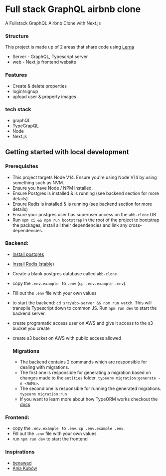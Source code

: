 # Full stack GraphQL airbnb clone 

A Fullstack GraphQL Airbnb Clone with Next.js

### Structure 
This project is made up of 2 areas that share code using <a href='https://lerna.js.org/' target="_blank">Lerna</a>

* Server - GraphQL, Typescript server 
* web - Next.js frontend website

### Features 
* Create & delete properties 
* login/signup 
* upload user & property images 


### tech stack
* graphQL
* TypeGrapQL 
* Node
* Next.js 

## Getting started with local development 

### Prerequisites
* This project targets Node V14. Ensure you're using Node V14 by using something such as NVM. 
* Ensure you have Node / NPM installed.
* Ensure Postgres is installed & is running (see backend section for more details)
* Ensure Redis is installed & is running (see backend section for more details)
* Ensure your postgres user has superuser access on the `abb-clone` DB
* Run `npm ci && npm run bootstrap` in the root of the project to bootstrap the packages, install all their dependencies and link any cross-dependencies.

### Backend: 
* [Install postgres](https://www.postgresql.org/download/)
* [Install Redis (stable)](https://redis.io/download)
* Create a blank postgres database called `abb-clone`
* copy the `.env.example ` to `.env` (`cp .env.example .env`).
* Fill out the `.env` file with your own values
* to start the backend: `cd src/abb-server && npm run watch`. This will transpile Typescript down to common JS. Run `npm run dev` to start the backend server.
* create programatic access user on AWS and give it access to the s3 bucket you create
* create s3 bucket on AWS with public access allowed 

    ### Migrations 
    * The backend contains 2 commands which are responsible for dealing with migrations. 
    * The first one is responsible for generating a migration based on changes made to the `entities` folder. `typeorm migration:generate -n <NAME>`. 
    * The second one is responsible for running the generated migrations. `typeorm migration:run`
    * If you want to learn more about how TypeORM works checkout the [docs](https://typeorm.io/#/)
### Frontend: 
* copy the `.env.example ` to `.env`. `cp .env.example .env`. 
* Fill out the `.env` file with your own values
* run `npm run dev` to start the frontend


### Inspirations 
* [benawad](https://github.com/benawad)
* [Ania Kubów](https://twitter.com/ania_kubow)
